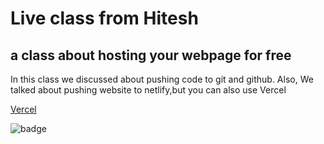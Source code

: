 # Live class from Hitesh

## a class about hosting your webpage for free

In this class we discussed about pushing code to git and github. Also, We talked about pushing website to netlify,but you can also use Vercel

[Vercel](https://vercel.com)

![badge](https://img.shields.io/badge/Live--class-Sunday-green)
